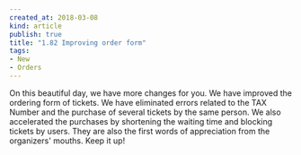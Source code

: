 ```yaml
---
created_at: 2018-03-08 
kind: article
publish: true
title: "1.82 Improving order form"
tags:
- New
- Orders
---
```

On this beautiful day, we have more changes for you. We have improved the ordering form of tickets. We have eliminated errors related to the TAX Number and the purchase of several tickets by the same person. We also accelerated the purchases by shortening the waiting time and blocking tickets by users. They are also the first words of appreciation from the organizers' mouths. Keep it up! 
